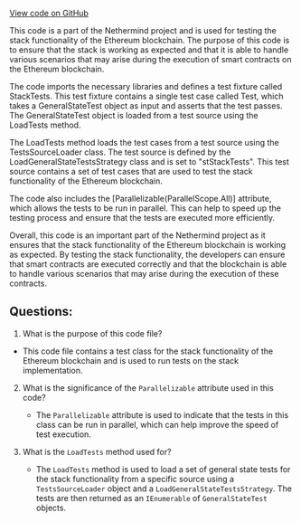 [View code on GitHub](https://github.com/NethermindEth/nethermind/src/Nethermind/Ethereum.Blockchain.Test/StackTests.cs)

This code is a part of the Nethermind project and is used for testing the stack functionality of the Ethereum blockchain. The purpose of this code is to ensure that the stack is working as expected and that it is able to handle various scenarios that may arise during the execution of smart contracts on the Ethereum blockchain.

The code imports the necessary libraries and defines a test fixture called StackTests. This test fixture contains a single test case called Test, which takes a GeneralStateTest object as input and asserts that the test passes. The GeneralStateTest object is loaded from a test source using the LoadTests method.

The LoadTests method loads the test cases from a test source using the TestsSourceLoader class. The test source is defined by the LoadGeneralStateTestsStrategy class and is set to "stStackTests". This test source contains a set of test cases that are used to test the stack functionality of the Ethereum blockchain.

The code also includes the [Parallelizable(ParallelScope.All)] attribute, which allows the tests to be run in parallel. This can help to speed up the testing process and ensure that the tests are executed more efficiently.

Overall, this code is an important part of the Nethermind project as it ensures that the stack functionality of the Ethereum blockchain is working as expected. By testing the stack functionality, the developers can ensure that smart contracts are executed correctly and that the blockchain is able to handle various scenarios that may arise during the execution of these contracts.
## Questions: 
 1. What is the purpose of this code file?
   - This code file contains a test class for the stack functionality of the Ethereum blockchain and is used to run tests on the stack implementation.

2. What is the significance of the `Parallelizable` attribute used in this code?
   - The `Parallelizable` attribute is used to indicate that the tests in this class can be run in parallel, which can help improve the speed of test execution.

3. What is the `LoadTests` method used for?
   - The `LoadTests` method is used to load a set of general state tests for the stack functionality from a specific source using a `TestsSourceLoader` object and a `LoadGeneralStateTestsStrategy`. The tests are then returned as an `IEnumerable` of `GeneralStateTest` objects.